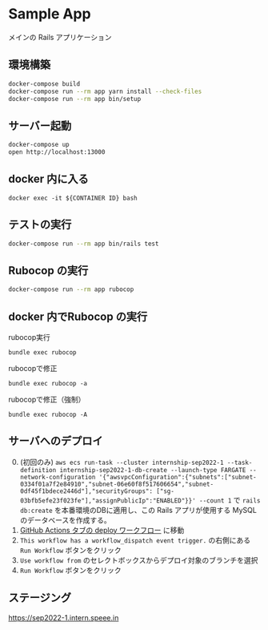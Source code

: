 # Sample App

メインの Rails アプリケーション

## 環境構築

``` bash
docker-compose build
docker-compose run --rm app yarn install --check-files
docker-compose run --rm app bin/setup
```

## サーバー起動

``` bash
docker-compose up
open http://localhost:13000
```

## docker 内に入る

```
docker exec -it ${CONTAINER ID} bash
```

## テストの実行

``` bash
docker-compose run --rm app bin/rails test
```

## Rubocop の実行

``` bash
docker-compose run --rm app rubocop
```

## docker 内でRubocop の実行
rubocop実行
```
bundle exec rubocop
```
rubocopで修正
```
bundle exec rubocop -a
```
rubocopで修正（強制）
```
bundle exec rubocop -A
```

## サーバへのデプロイ

0. (初回のみ) `aws ecs run-task --cluster internship-sep2022-1 --task-definition internship-sep2022-1-db-create --launch-type FARGATE --network-configuration '{"awsvpcConfiguration":{"subnets":["subnet-0334f01a7f2e84910","subnet-06e60f8f517606654","subnet-0df45f1bdece2446d"],"securityGroups": ["sg-03bfb5efe23f023fe"],"assignPublicIp":"ENABLED"}}' --count 1` で `rails db:create` を本番環境のDBに適用し、この Rails アプリが使用する MySQL のデータベースを作成する。
1. [GitHub Actions タブの deploy ワークフロー](https://github.com/speee/hr-eng-internship-2022-2nd-team-1/actions) に移動
2. `This workflow has a workflow_dispatch event trigger.` の右側にある `Run Workflow` ボタンをクリック
3. `Use workflow from` のセレクトボックスからデプロイ対象のブランチを選択
4. `Run Workflow` ボタンをクリック

## ステージング
https://sep2022-1.intern.speee.in
